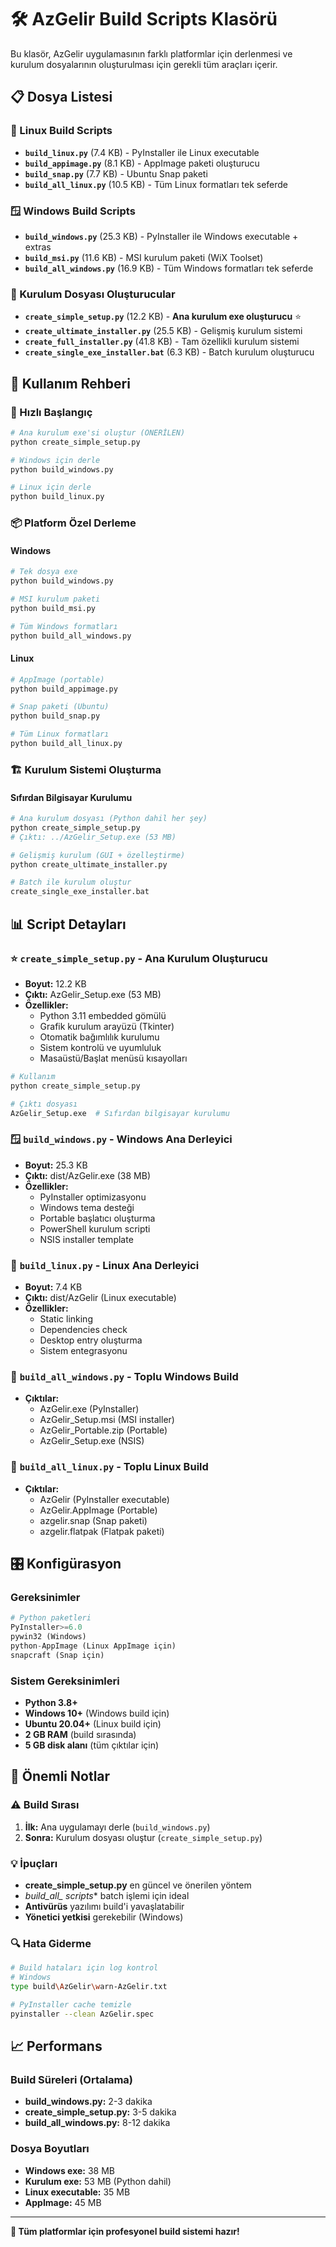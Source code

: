 # 🛠️ AzGelir Build Scripts Klasörü

Bu klasör, AzGelir uygulamasının farklı platformlar için derlenmesi ve kurulum dosyalarının oluşturulması için gerekli tüm araçları içerir.

## 📋 Dosya Listesi

### 🐧 Linux Build Scripts
- **`build_linux.py`** (7.4 KB) - PyInstaller ile Linux executable
- **`build_appimage.py`** (8.1 KB) - AppImage paketi oluşturucu
- **`build_snap.py`** (7.7 KB) - Ubuntu Snap paketi
- **`build_all_linux.py`** (10.5 KB) - Tüm Linux formatları tek seferde

### 🪟 Windows Build Scripts  
- **`build_windows.py`** (25.3 KB) - PyInstaller ile Windows executable + extras
- **`build_msi.py`** (11.6 KB) - MSI kurulum paketi (WiX Toolset)
- **`build_all_windows.py`** (16.9 KB) - Tüm Windows formatları tek seferde

### 🚀 Kurulum Dosyası Oluşturucular
- **`create_simple_setup.py`** (12.2 KB) - **Ana kurulum exe oluşturucu** ⭐
- **`create_ultimate_installer.py`** (25.5 KB) - Gelişmiş kurulum sistemi
- **`create_full_installer.py`** (41.8 KB) - Tam özellikli kurulum sistemi
- **`create_single_exe_installer.bat`** (6.3 KB) - Batch kurulum oluşturucu

## 🎯 Kullanım Rehberi

### 🚀 Hızlı Başlangıç
```bash
# Ana kurulum exe'si oluştur (ÖNERİLEN)
python create_simple_setup.py

# Windows için derle
python build_windows.py

# Linux için derle  
python build_linux.py
```

### 📦 Platform Özel Derleme

#### Windows
```bash
# Tek dosya exe
python build_windows.py

# MSI kurulum paketi
python build_msi.py

# Tüm Windows formatları
python build_all_windows.py
```

#### Linux
```bash
# AppImage (portable)
python build_appimage.py

# Snap paketi (Ubuntu)
python build_snap.py

# Tüm Linux formatları
python build_all_linux.py
```

### 🏗️ Kurulum Sistemi Oluşturma

#### Sıfırdan Bilgisayar Kurulumu
```bash
# Ana kurulum dosyası (Python dahil her şey)
python create_simple_setup.py
# Çıktı: ../AzGelir_Setup.exe (53 MB)

# Gelişmiş kurulum (GUI + özelleştirme)
python create_ultimate_installer.py

# Batch ile kurulum oluştur
create_single_exe_installer.bat
```

## 📊 Script Detayları

### ⭐ `create_simple_setup.py` - Ana Kurulum Oluşturucu
- **Boyut:** 12.2 KB
- **Çıktı:** AzGelir_Setup.exe (53 MB)
- **Özellikler:**
  - Python 3.11 embedded gömülü
  - Grafik kurulum arayüzü (Tkinter)
  - Otomatik bağımlılık kurulumu
  - Sistem kontrolü ve uyumluluk
  - Masaüstü/Başlat menüsü kısayolları

```bash
# Kullanım
python create_simple_setup.py

# Çıktı dosyası
AzGelir_Setup.exe  # Sıfırdan bilgisayar kurulumu
```

### 🪟 `build_windows.py` - Windows Ana Derleyici
- **Boyut:** 25.3 KB  
- **Çıktı:** dist/AzGelir.exe (38 MB)
- **Özellikler:**
  - PyInstaller optimizasyonu
  - Windows tema desteği
  - Portable başlatıcı oluşturma
  - PowerShell kurulum scripti
  - NSIS installer template

### 🐧 `build_linux.py` - Linux Ana Derleyici
- **Boyut:** 7.4 KB
- **Çıktı:** dist/AzGelir (Linux executable)
- **Özellikler:**
  - Static linking
  - Dependencies check
  - Desktop entry oluşturma
  - Sistem entegrasyonu

### 🔧 `build_all_windows.py` - Toplu Windows Build
- **Çıktılar:**
  - AzGelir.exe (PyInstaller)
  - AzGelir_Setup.msi (MSI installer)
  - AzGelir_Portable.zip (Portable)
  - AzGelir_Setup.exe (NSIS)

### 🔧 `build_all_linux.py` - Toplu Linux Build
- **Çıktılar:**
  - AzGelir (PyInstaller executable)
  - AzGelir.AppImage (Portable)
  - azgelir.snap (Snap paketi)
  - azgelir.flatpak (Flatpak paketi)

## 🎛️ Konfigürasyon

### Gereksinimler
```python
# Python paketleri
PyInstaller>=6.0
pywin32 (Windows)
python-AppImage (Linux AppImage için)
snapcraft (Snap için)
```

### Sistem Gereksinimleri
- **Python 3.8+**
- **Windows 10+** (Windows build için)
- **Ubuntu 20.04+** (Linux build için)
- **2 GB RAM** (build sırasında)
- **5 GB disk alanı** (tüm çıktılar için)

## 🚨 Önemli Notlar

### ⚠️ Build Sırası
1. **İlk:** Ana uygulamayı derle (`build_windows.py`)
2. **Sonra:** Kurulum dosyası oluştur (`create_simple_setup.py`)

### 💡 İpuçları
- **create_simple_setup.py** en güncel ve önerilen yöntem
- **build_all_* scripts** batch işlemi için ideal
- **Antivürüs** yazılımı build'i yavaşlatabilir
- **Yönetici yetkisi** gerekebilir (Windows)

### 🔍 Hata Giderme
```bash
# Build hataları için log kontrol
# Windows
type build\AzGelir\warn-AzGelir.txt

# PyInstaller cache temizle
pyinstaller --clean AzGelir.spec
```

## 📈 Performans

### Build Süreleri (Ortalama)
- **build_windows.py:** 2-3 dakika
- **create_simple_setup.py:** 3-5 dakika  
- **build_all_windows.py:** 8-12 dakika

### Dosya Boyutları
- **Windows exe:** 38 MB
- **Kurulum exe:** 53 MB (Python dahil)
- **Linux executable:** 35 MB
- **AppImage:** 45 MB

---

**🎉 Tüm platformlar için profesyonel build sistemi hazır!**

